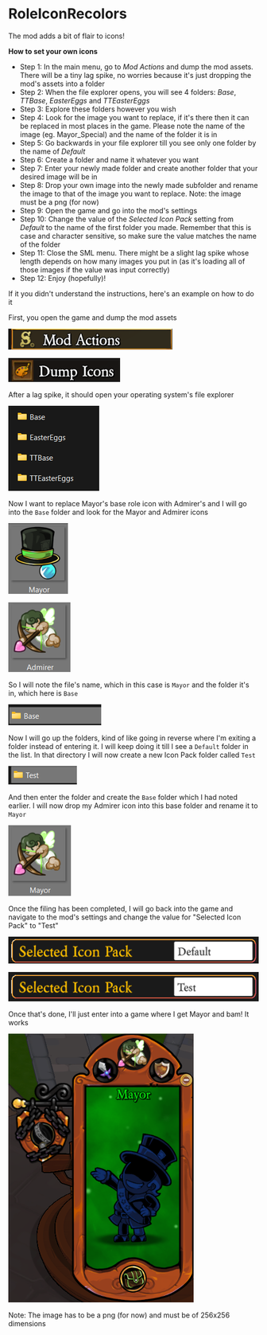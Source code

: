 # RoleIconRecolors
The mod adds a bit of flair to icons!

**How to set your own icons**
- Step 1: In the main menu, go to *Mod Actions* and dump the mod assets. There will be a tiny lag spike, no worries because it's just dropping the mod's assets into a folder
- Step 2: When the file explorer opens, you will see 4 folders: *Base*, *TTBase*, *EasterEggs* and *TTEasterEggs*
- Step 3: Explore these folders however you wish
- Step 4: Look for the image you want to replace, if it's there then it can be replaced in most places in the game. Please note the name of the image (eg. Mayor_Special) and the name of the folder it is in
- Step 5: Go backwards in your file explorer till you see only one folder by the name of *Default*
- Step 6: Create a folder and name it whatever you want
- Step 7: Enter your newly made folder and create another folder that your desired image will be in
- Step 8: Drop your own image into the newly made subfolder and rename the image to that of the image you want to replace. Note: the image must be a png (for now)
- Step 9: Open the game and go into the mod's settings
- Step 10: Change the value of the *Selected Icon Pack* setting from *Default* to the name of the first folder you made. Remember that this is case and character sensitive, so make sure the value matches the name of the folder
- Step 11: Close the SML menu. There might be a slight lag spike whose length depends on how many images you put in (as it's loading all of those images if the value was input correctly)
- Step 12: Enjoy (hopefully)!

If it you didn't understand the instructions, here's an example on how to do it

First, you open the game and dump the mod assets

![ModActions](./Images/ModActions.png)

![Dump](./Images/Dump.png)

After a lag spike, it should open your operating system's file explorer

![AfterDump](./Images/AfterDump.png)

Now I want to replace Mayor's base role icon with Admirer's and I will go into the `Base` folder and look for the Mayor and Admirer icons

![Mayor](./Images/Mayor.png)

![Admirer](./Images/Admirer.png)

So I will note the file's name, which in this case is `Mayor` and the folder it's in, which here is `Base`

![Base](./Images/Base.png)

Now I will go up the folders, kind of like going in reverse where I'm exiting a folder instead of entering it. I will keep doing it till I see a `Default` folder in the list. In that directory I will now create a new Icon Pack folder called `Test`

![Test](./Images/Test.png)

And then enter the folder and create the `Base` folder which I had noted earlier. I will now drop my Admirer icon into this base folder and rename it to `Mayor`

![Swap](./Images/Swap.png)

Once the filing has been completed, I will go back into the game and navigate to the mod's settings and change the value for "Selected Icon Pack" to "Test"

![SelectedDefault](./Images/SelectedDefault.png)

![SelectedTest](./Images/SelectedTest.png)

Once that's done, I'll just enter into a game where I get Mayor and bam! It works

![MayorRC](./Images/MayorRC.png)

Note: The image has to be a png (for now) and must be of 256x256 dimensions
